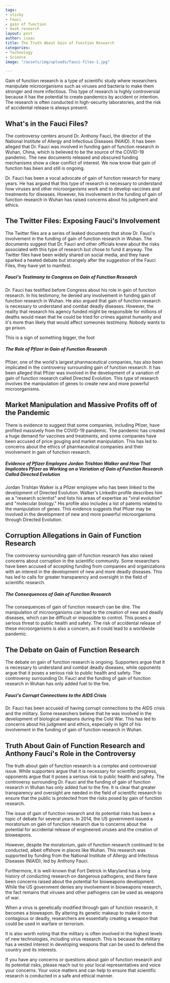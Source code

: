 ```yaml
---
tags:
- sticky
- Fauci
- gain of function
- mask research
layout: post
author: isaac
title: The Truth About Gain of Function Research
categories:
- Technology
- Science
image: "/assets/img/uploads/fauci-files-1.jpg"

---
```

Gain of function research is a type of scientific study where researchers manipulate microorganisms such as viruses and bacteria to make them stronger and more infectious. This type of research is highly controversial because it has the potential to create pandemics by accident or intention. The research is often conducted in high-security laboratories, and the risk of accidental release is always present. 

## What's in the Fauci Files?

The controversy centers around Dr. Anthony Fauci, the director of the National Institute of Allergy and Infectious Diseases (NIAID). It has been alleged that Dr. Fauci was involved in funding gain of function research in Wuhan, China, which is believed to be the source of the COVID-19 pandemic. The new documents released and obscured funding mechanisms show a clear conflict of interest. We now know that gain of function has been and still is ongoing.

Dr. Fauci has been a vocal advocate of gain of function research for many years. He has argued that this type of research is necessary to understand how viruses and other microorganisms work and to develop vaccines and treatments for diseases. However, his involvement in the funding of gain of function research in Wuhan has raised concerns about his judgment and ethics.

## The Twitter Files: Exposing Fauci's Involvement

The Twitter files are a series of leaked documents that show Dr. Fauci's involvement in the funding of gain of function research in Wuhan. The documents suggest that Dr. Fauci and other officials knew about the risks associated with this type of research but chose to fund it anyway. The Twitter files have been widely shared on social media, and they have sparked a heated debate but strangely after the suggestion of the Fauci Files, they have yet to manifest.

##### Fauci's Testimony to Congress on Gain of Function Research

Dr. Fauci has testified before Congress about his role in gain of function research. In his testimony, he denied any involvement in funding gain of function research in Wuhan. He also argued that gain of function research is necessary to understand and combat deadly diseases. However, the reality that research his agency funded might be responsible for millions of deaths would mean that he could be tried for crimes against humanity and it's more than likely that would affect someones testimony. Nobody wants to go prison. 

This is a sign of something bigger, the foot

##### The Role of Pfizer in Gain of Function Research

Pfizer, one of the world's largest pharmaceutical companies, has also been implicated in the controversy surrounding gain of function research. It has been alleged that Pfizer was involved in the development of a variation of gain of function research called Directed Evolution. This type of research involves the manipulation of genes to create new and more powerful microorganisms.

## Market Manipulation and Massive Profits off of the Pandemic

There is evidence to suggest that some companies, including Pfizer, have profited massively from the COVID-19 pandemic. The pandemic has created a huge demand for vaccines and treatments, and some companies have been accused of price gouging and market manipulation. This has led to concerns about the ethics of pharmaceutical companies and their involvement in gain of function research.

##### Evidence of Pfizer Employee Jordan Trishtan Walker and How That Implicates Pfizer as Working on a Variation of Gain of Function Research Called Directed Evolution

Jordan Trishtan Walker is a Pfizer employee who has been linked to the development of Directed Evolution. Walker's LinkedIn profile describes him as a "research scientist" and lists his areas of expertise as "viral evolution" and "molecular biology." His profile also includes a list of patents related to the manipulation of genes. This evidence suggests that Pfizer may be involved in the development of new and more powerful microorganisms through Directed Evolution.

## Corruption Allegations in Gain of Function Research

The controversy surrounding gain of function research has also raised concerns about corruption in the scientific community. Some researchers have been accused of accepting funding from companies and organizations with an interest in the development of new and more deadly diseases. This has led to calls for greater transparency and oversight in the field of scientific research.

##### The Consequences of Gain of Function Research

The consequences of gain of function research can be dire. The manipulation of microorganisms can lead to the creation of new and deadly diseases, which can be difficult or impossible to control. This poses a serious threat to public health and safety. The risk of accidental release of these microorganisms is also a concern, as it could lead to a worldwide pandemic.

## The Debate on Gain of Function Research

The debate on gain of function research is ongoing. Supporters argue that it is necessary to understand and combat deadly diseases, while opponents argue that it poses a serious risk to public health and safety. The controversy surrounding Dr. Fauci and the funding of gain of function research in Wuhan has only added fuel to the fire.

##### Fauci's Corrupt Connections to the AIDS Crisis

Dr. Fauci has been accused of having corrupt connections to the AIDS crisis and the military. Some researchers believe that he was involved in the development of biological weapons during the Cold War. This has led to concerns about his judgment and ethics, especially in light of his involvement in the funding of gain of function research in Wuhan.

## Truth About Gain of Function Research and Anthony Fauci's Role in the Controversy

The truth about gain of function research is a complex and controversial issue. While supporters argue that it is necessary for scientific progress, opponents argue that it poses a serious risk to public health and safety. The controversy surrounding Dr. Fauci and the funding of gain of function research in Wuhan has only added fuel to the fire. It is clear that greater transparency and oversight are needed in the field of scientific research to ensure that the public is protected from the risks posed by gain of function research.

The issue of gain of function research and its potential risks has been a topic of debate for several years. In 2014, the US government issued a moratorium on gain of function research due to concerns about the potential for accidental release of engineered viruses and the creation of bioweapons.

However, despite the moratorium, gain of function research continued to be conducted, albeit offshore in places like Wuhan. This research was supported by funding from the National Institute of Allergy and Infectious Diseases (NIAID), led by Anthony Fauci.

Furthermore, it is well-known that Fort Detrick in Maryland has a long history of conducting research on dangerous pathogens, and there have been concerns raised about the potential for bioweapons development. While the US government denies any involvement in bioweapons research, the fact remains that viruses and other pathogens can be used as weapons of war.

When a virus is genetically modified through gain of function research, it becomes a bioweapon. By altering its genetic makeup to make it more contagious or deadly, researchers are essentially creating a weapon that could be used in warfare or terrorism.

It is also worth noting that the military is often involved in the highest levels of new technologies, including virus research. This is because the military has a vested interest in developing weapons that can be used to defend the country and its interests.

If you have any concerns or questions about gain of function research and its potential risks, please reach out to your local representatives and voice your concerns. Your voice matters and can help to ensure that scientific research is conducted in a safe and ethical manner.